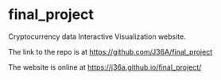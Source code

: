 # final_project

Cryptocurrency data Interactive Visualization website.

The link to the repo is at https://github.com/J36A/final_project

The website is online at https://j36a.github.io/final_project/

